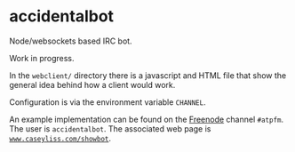 accidentalbot
=============

Node/websockets based IRC bot.

Work in progress.

In the `webclient/` directory there is a javascript and HTML file that
show the general idea behind how a client would work.

Configuration is via the environment variable `CHANNEL`.

An example implementation can be found on the [Freenode](http://www.freenode.net)
channel `#atpfm`. The user is `accidentalbot`. The associated web page is
[`www.caseyliss.com/showbot`](http://www.caseyliss.com/showbot).